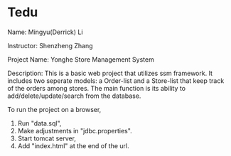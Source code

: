 # Tedu
Name: Mingyu(Derrick) Li

Instructor: Shenzheng Zhang

Project Name: Yonghe Store Management System

Description: 
This is a basic web project that utilizes ssm framework. It includes two seperate models: a Order-list and a Store-list that keep 
track of the orders among stores. The main function is its ability to add/delete/update/search from the database.

To run the project on a browser, 
1. Run "data.sql", 
2. Make adjustments in "jdbc.properties".
3. Start tomcat server,
4. Add "index.html" at the end of the url.
